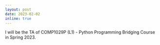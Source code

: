 ```yaml
---
layout: post
date: 2023-02-02
inline: true
---
```


I will be the TA of COMP1029P (L1) - Python Programming Bridging Course in Spring 2023.
